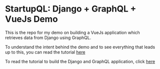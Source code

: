 StartupQL: Django + GraphQL + VueJs Demo
=========================================

This is the repo for my demo on building a VueJs application which retrieves data from Django using GraphQL.

To understand the intent behind the demo and to see everything that leads up to this, you can read the tutorial [here](https://medium.com/@babajide.ogunjobi/create-a-fullstack-app-with-django-graphql-and-vuejs-part-2-682c2c30a93b)

To read the tutorial to build the Django and GraphQL application, click [here](https://medium.com/@babajide.ogunjobi/create-a-fullstack-app-with-django-graphql-and-vuejs-727a0cf41820)
